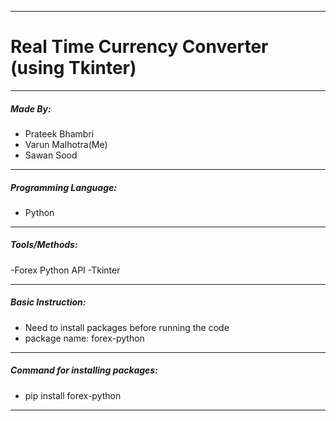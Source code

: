 ***
# Real Time Currency Converter (using Tkinter)
***
##### Made By:

  - Prateek Bhambri
  - Varun Malhotra(Me)
  - Sawan Sood
***
##### Programming Language:
  
  - Python
***
##### Tools/Methods:

  -Forex Python API
  -Tkinter
*** 
##### Basic Instruction:

  - Need to install packages before running the code
  - package name: forex-python
***  
##### Command for installing packages:

  - pip install forex-python
***
